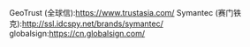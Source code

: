GeoTrust (全球信):https://www.trustasia.com/
Symantec (赛门铁克):http://ssl.idcspy.net/brands/symantec/
globalsign:https://cn.globalsign.com/
